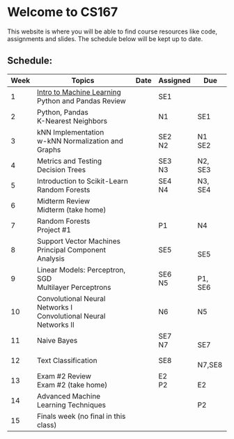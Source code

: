 # Welcome to CS167

This website is where you will be able to find course resources like code, assignments and slides. The schedule below will be kept up to date.
## Schedule:

| Week | Topics                                                               | Date | Assigned | Due      |
|------|----------------------------------------------------------------------|------|----------|----------|
| 1    | [Intro to Machine Learning](/intro2ML/) <br> Python and Pandas Review              |      | SE1 <br>     |          |
| 2    | Python, Pandas <br>K-Nearest Neighbors                               |      | N1  <br>     | SE1  <br>    |
| 3    | kNN Implementation <br>w-kNN Normalization and Graphs                |      | SE2 <br>N2   | N1 <br>SE2   |
| 4    | Metrics and Testing <br>Decision Trees                               |      | SE3 <br>N3   |  N2, SE3 |
| 5    | Introduction to Scikit-Learn <br>Random Forests                      |      | SE4 <br>N4   |  N3, <br>SE4 |
| 6    | Midterm Review <br>Midterm (take home)                               |      |          |          |
| 7    | Random Forests <br>Project #1                                        |      |  P1 <br>     |  N4  <br>    |
| 8    | Support Vector Machines <br>Principal Component Analysis             |      | SE5<br>      |  <br>SE5     |
| 9    | Linear Models: Perceptron, SGD <br>Multilayer Perceptrons            |      | SE6 <br>N5   |  <br>P1, SE6 |
| 10   | Convolutional Neural Networks I <br>Convolutional Neural Networks II |      |  N6<br>      |  N5<br>      |
| 11   | Naive Bayes                                                          |      | SE7<br> N7   |  <br>SE7     |
| 12   | Text Classification                                                  |      | SE8<br>      |  <br>N7,SE8  |
| 13   | Exam #2 Review <br>Exam #2 (take home)                               |      | E2 <br>P2    |  <br>E2      |
| 14   | Advanced Machine Learning Techniques                                 |      |          |  <br>P2      |
| 15   | Finals week (no final in this class)                                 |      |          |          |
